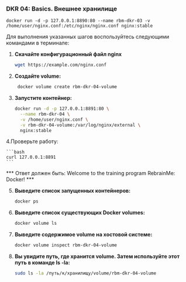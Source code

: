 ### DKR 04: Basics. Внешнее хранилище

    docker run -d -p 127.0.0.1:8890:80 --name rbm-dkr-03 -v /home/user/nginx.conf:/etc/nginx/nginx.conf nginx:stable

Для выполнения указанных шагов воспользуйтесь следующими командами в терминале:

1. **Скачайте конфигурационный файл nginx**

    ```bash
    wget https://example.com/nginx.conf
    ```

2. **Создайте volume:**

   ```bash
    docker volume create rbm-dkr-04-volume
    ```

3. **Запустите контейнер:**


    ```bash
    docker run -d -p 127.0.0.1:8891:80 \
      --name rbm-dkr-04 \
      -v /home/user/nginx.conf \
      -v rbm-dkr-04-volume:/var/log/nginx/external \
      nginx:stable
    ```

4.Проверьте работу:

    ```bash
    curl 127.0.0.1:8891
    ```

*** Ответ должен быть: Welcome to the training program RebrainMe: Docker! ***

5. **Выведите список запущенных контейнеров:**

    ```bash
    docker ps
    ```
6. **Выведите список существующих Docker volumes:**

    ```bash
    docker volume ls
    ```

7. **Выведите содержимое volume на хостовой системе:**

    ```bash
    docker volume inspect rbm-dkr-04-volume
    ```

8. **Вы увидите путь, где хранится volume. Затем используйте этот путь в команде ls -la:**

    ```bash
    sudo ls -la /путь/к/хранилищу/volume/rbm-dkr-04-volume
    ```